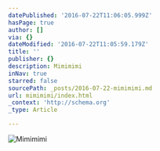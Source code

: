 ```yaml
---
datePublished: '2016-07-22T11:06:05.999Z'
hasPage: true
author: []
via: {}
dateModified: '2016-07-22T11:05:59.179Z'
title: ''
publisher: {}
description: Mimimimi
inNav: true
starred: false
sourcePath: _posts/2016-07-22-mimimimi.md
url: mimimimi/index.html
_context: 'http://schema.org'
_type: Article

---
```

![Mimimimi](https://the-grid-user-content.s3-us-west-2.amazonaws.com/3b846990-4149-4824-9985-3d11e889dd84.jpg)